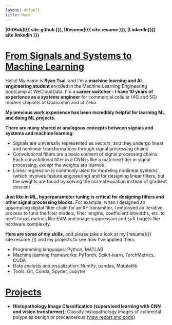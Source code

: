 ```yaml
---
layout: default
title: Home
---
```


**[GitHub]({{ site.github }}), [Resume]({{ site.resume }}), [LinkedIn]({{ site.linkedin }})**

# <u>From Signals and Systems to Machine Learning</u>

Hello! My name is **Ryan Tsai**, and I'm a **machine learning and AI engineering student** enrolled in the Machine Learning Engineering bootcamp at WeCloudData. I'm a **career switcher - I have 10 years of experience as a systems engineer** for commercial cellular (4G and 5G) modem chipsets at Qualcomm and at Zeku.

**My previous work experience has been incredibly helpful for learning ML and doing ML projects.**

**There are many shared or analogous concepts between signals and systems and machine learning:**
* Signals are universally represented as vectors, and they undergo linear and nonlinear transformations through signal processing chains
* Convolutional filters are a basic element of signal processing chains. Each convolutional filter in a CNN is like a matched filter in signal processing, except the weights are learned.
* Linear regression is commonly used for modeling nonlinear systems (which involves feature engineering) and for designing linear filters, but the weights are found by solving the normal equation instead of gradient descent

**Just like in ML, hyperparameter tuning is critical for designing filters and other signal processing blocks.** For example, when I designed an upsampling digital filter chain for an RF transmitter, I employed an iterative process to tune the filter models, filter lengths, coefficient bitwidths, etc. to meet target metrics like EVM and image suppression and soft targets like hardware complexity.

**Here are some of my skills**, and please take a look at my [resume]({{ site.resume }}) and my projects to see how I've applied them:
* Programming languages: Python, MATLAB
* Machine learning frameworks: PyTorch, Scikit-learn, TorchMetrics, CUDA
* Data analysis and visualization: NumPy, pandas, Matplotlib
* Tools: Git, Conda, Spyder, Jupyter

# <u>Projects</u>

* **Histopathology Image Classification (supervised learning with CNN and vision transformer)**: Classify histopathology images of colorectal polyps as benign or precancerous [(view report and code)](https://rfdspeng.github.io/pages/mhist)